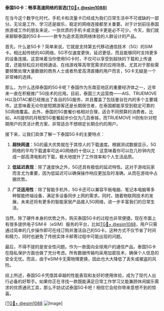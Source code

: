 **泰国5G卡：畅享高速网络的首选[[TG💪+ @esim1088](https://t.me/s/esim1088)]**

在当今这个数字化时代，手机卡和流量卡已经成为我们日常生活中不可或缺的一部分。无论是工作、学习还是娱乐，稳定的网络连接都至关重要。对于计划前往泰国旅游或工作的朋友来说，一张优质的手机卡或流量卡更是必不可少。今天，我们就来聊聊泰国的5G卡——一款专为追求高效网络体验的人群设计的产品。

首先，什么是5G卡？简单来说，它就是支持第五代移动通信技术（5G）的SIM卡。相比起传统的4G网络，5G不仅速度更快，延迟更低，而且能够同时支持更多的设备连接。这意味着当你使用5G卡时，不仅可以享受到超快的下载和上传速度，还能轻松应对视频通话、在线游戏等高带宽需求的应用场景。尤其对于那些需要频繁处理大量数据的商务人士或者热爱高清直播的用户而言，5G卡无疑是一个非常棒的选择。

那么，为什么选择泰国的5G卡呢？泰国作为东南亚地区的重要经济体之一，近年来一直在积极推广5G技术的应用。目前，泰国三大运营商——AIS、TRUEMOVE H以及DTAC都已经推出了各自的5G服务，并且覆盖了包括曼谷在内的多个主要城市。这意味着无论你是短期游客还是长期居住者，在泰国都能享受到稳定可靠的5G网络覆盖。此外，泰国的5G套餐价格相对合理，适合不同预算的消费者。比如，AIS提供的月租型5G套餐起步价仅为几百泰铢，而TRUEMOVE H则有针对短期用户的灵活计费方案，非常适合不想绑定长期合约的用户。

接下来，让我们具体了解一下泰国5G卡的主要特点：

1. **超快网速**：5G的最大优势就在于其惊人的下载速度。根据测试数据显示，5G网络的平均下载速率可达4G网络的十倍以上！这意味着你可以在几秒钟内完成一部高清电影的下载，极大地提升了工作效率和个人生活品质。

2. **低延迟表现**：除了速度快之外，5G还具有极低的延迟特性。这对于游戏玩家而言尤为重要，因为低延迟可以确保操作响应更加及时准确，从而在游戏中占据优势。

3. **广泛适用性**：除了智能手机外，5G卡还可以兼容平板电脑、笔记本电脑等多种智能终端设备，满足多设备同步上网的需求。同时，随着物联网技术的发展，未来还将有更多的智能家居产品接入5G网络，进一步丰富我们的日常生活。

当然，除了硬件本身的优势之外，购买泰国5G卡的过程也非常便捷。现在市面上有很多提供电子SIM卡（eSIM）服务的平台，比如[TG💪+ @esim1088](https://t.me/s/esim1088)，用户只需通过简单的几步操作即可在线订购并激活自己的5G卡。这种方式不仅节省了时间和精力，同时也避免了传统实体卡邮寄过程中可能出现的问题。

最后，不得不提的是安全性问题。作为一款面向全球用户的通信产品，泰国5G卡在隐私保护方面也做了充分考虑。所有数据传输均采用加密技术，确保个人信息的安全无忧。而且，由于eSIM卡无需物理更换，因此也大大降低了丢失或被盗的风险。

综上所述，泰国5G卡凭借其卓越的性能表现和友好的使用体验，成为了现代人出行必备的好帮手。如果你正在寻找一款既能满足日常工作学习又能兼顾休闲娱乐需求的优质通讯工具，那么不妨试试泰国5G卡吧！相信它会给你带来意想不到的惊喜。

[[TG💪+ @esim1088](https://t.me/s/esim1088) ![Image](https://i.postimg.cc/4NQfJmqS/Snipaste-2025-05-13-00-14-12.png)]